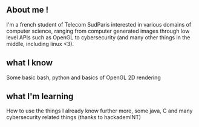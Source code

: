 <h2>About me !</h2>
I'm a french student of Telecom SudParis interested in various domains of computer science, ranging from computer generated images through low level APIs such as OpenGL to cybersecurity (and many other things in the middle, including linux <3).
<h2>what I know</h2>
Some basic bash, python and basics of OpenGL 2D rendering
<h2>what I'm learning</h2>
How to use the things I already know further more, some java, C and many cybersecurity related things (thanks to hackademINT)
